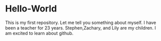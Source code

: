 # Hello-World
This is my first repository.
Let me tell you something about myself. I have been a teacher for 23 years. Stephen,Zachary, and Lily are my children. I am excited to learn about github.
